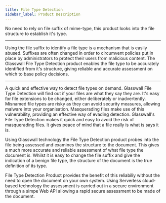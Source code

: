 ```yaml
---
title: File Type Detection
sidebar_label: Product Description
---
```


No need to rely on file suffix of mime-type, this product looks into the file structure to establish it's type.

---

Using the file suffix to identify a file type is a mechanism that is easily abused. Suffixes are often changed in order to circumvent policies put in place by administrators to protect their users from malicious content. The Glasswall File Type Detection product enables the file type to be accurately identified from it's structure, giving reliable and accurate assessment on which to base policy decisions.

---

A quick and effective way to detect file types on demand. Glasswall File Type Detection will find out if your files are what they say they are. It's easy for file extensions to be changed, either deliberately or inadvertently. Misnamed file types are risky as they can avoid security measures, allowing malware into your organisation. Masquerading files make use of this vulnerability, providing an effective way of evading detection. Glasswall's File Type Detection makes it quick and easy to avoid the risk of masquerading files. It gives peace of mind that a file really is what is says it is.

Using Glasswall technology the File Type Detection product probes into the file being assessed and examines the structure to the document. This gives a much more accurate and reliable assessment of what file type the document is. Whilst it is easy to change the file suffix and give the indication of a benign file type, the structure of the document is the true definition of its type. 

File Type Detection Product provides the benefit of this reliabiliy without the need to open the document on your own system. Using Serverless cloud-based technology the assessment is carried out in a secure environment through a simpe Web API allowing a rapid secure assessment to be made of the document.
